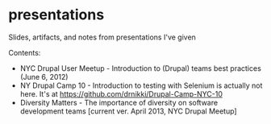 presentations
=============

Slides, artifacts, and notes from presentations I've given

Contents:
*  NYC Drupal User Meetup  - Introduction to (Drupal) teams best practices (June 6, 2012)
*  NY Drupal Camp 10 - Introduction to testing with Selenium is actually not here.  It's at https://github.com/drnikki/Drupal-Camp-NYC-10
*  Diversity Matters - The importance of diversity on software development teams [current ver. April 2013, NYC Drupal Meetup]
